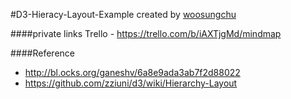 #D3-Hieracy-Layout-Example
created by [woosungchu](https://github.com/woosungchu)

####private links
Trello - <https://trello.com/b/iAXTjgMd/mindmap>

####Reference
- http://bl.ocks.org/ganeshv/6a8e9ada3ab7f2d88022
- https://github.com/zziuni/d3/wiki/Hierarchy-Layout
